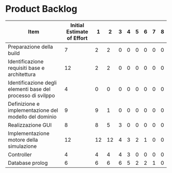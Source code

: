 # Product Backlog

| Item | Initial Estimate of Effort | 1 | 2 | 3 | 4 | 5 | 6 | 7 | 8 |
| - | - | - | - | - | - | - | - | - | - |
| Preparazione della build | 7 | 2 | 2 | 0 | 0 | 0 | 0 | 0 | 0 |
| Identificazione requisiti base e architettura | 12 | 2 | 2 | 0 | 0 | 0 | 0 | 0 | 0 |
| Identificazione degli elementi base del processo di svilppo | 4 | 0 | 0 | 0 | 0 | 0 | 0 | 0 | 0 |
| Definizione e implementazione del modello del dominio | 9 | 9 | 1 | 0 | 0 | 0 | 0 | 0 | 0 |
| Realizzazione GUI | 8 | 8 | 5 | 3 | 0 | 0 | 0 | 0 | 0 |
| Implementazione motore della simulazione | 12 | 12 | 12 | 4 | 3 | 2 | 1 | 0 | 0 |
| Controller | 4 | 4 | 4 | 4 | 3 | 0 | 0 | 0 | 0 |
| Database prolog | 6 | 6 | 6 | 6 | 5 | 2 | 2 | 1 | 0 |
